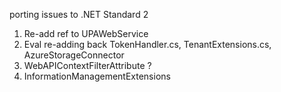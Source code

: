 ﻿porting issues to .NET Standard 2

1. Re-add ref to UPAWebService
2. Eval re-adding back TokenHandler.cs, TenantExtensions.cs, AzureStorageConnector
3. WebAPIContextFilterAttribute ?
4. InformationManagementExtensions